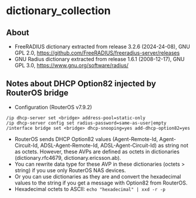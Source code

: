 # dictionary_collection

## About

- FreeRADIUS dictionary extracted from release 3.2.6 (2024-24-08), GNU GPL 2.0, https://github.com/FreeRADIUS/freeradius-server/releases
- GNU Radius dictionary extracted from release 1.6.1 (2008-12-17), GNU GPL 3.0, https://www.gnu.org/software/radius/

## Notes about DHCP Option82 injected by RouterOS bridge

- Configuration (RouterOS v7.9.2)
```
/ip dhcp-server set <bridge> address-pool=static-only
/ip dhcp-server config set radius-password=same-as-user|empty
/interface bridge set <bridge> dhcp-snooping=yes add-dhcp-option82=yes
```

- RouterOS sends DHCP Option82 values (Agent-Remote-Id, Agent-Circuit-Id, ADSL-Agent-Remote-Id, ADSL-Agent-Circuit-Id) as string not as octets. However, these AVPs are defined as octets in dictionaries (dictionary.rfc4679, dictionary.ericsson.ab).
- You can rewrite data type for these AVP in these dictionaries (octets > string) if you use only RouterOS NAS devices.
- Or you can use dictionaries as they are and convert the hexadecimal values to the string if you get a message with Option82 from RouterOS.
- Hexadecimal octets to ASCII: `echo "hexadecimal" | xxd -r -p`